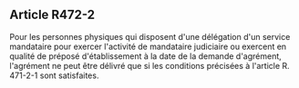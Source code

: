 ## Article R472-2

Pour les personnes physiques qui disposent d'une délégation d'un service mandataire pour exercer l'activité
de mandataire judiciaire ou exercent en qualité de préposé d'établissement à la date de la demande
d'agrément, l'agrément ne peut être délivré que si les conditions précisées à l'article R. 471-2-1 sont
satisfaites.

